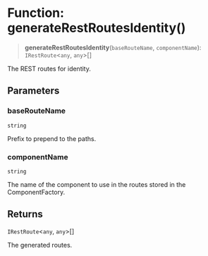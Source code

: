 # Function: generateRestRoutesIdentity()

> **generateRestRoutesIdentity**(`baseRouteName`, `componentName`): `IRestRoute`\<`any`, `any`\>[]

The REST routes for identity.

## Parameters

### baseRouteName

`string`

Prefix to prepend to the paths.

### componentName

`string`

The name of the component to use in the routes stored in the ComponentFactory.

## Returns

`IRestRoute`\<`any`, `any`\>[]

The generated routes.
